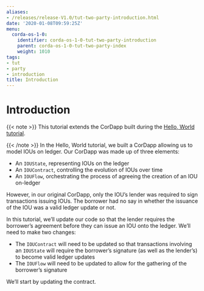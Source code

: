 ```yaml
---
aliases:
- /releases/release-V1.0/tut-two-party-introduction.html
date: '2020-01-08T09:59:25Z'
menu:
  corda-os-1-0:
    identifier: corda-os-1-0-tut-two-party-introduction
    parent: corda-os-1-0-tut-two-party-index
    weight: 1010
tags:
- tut
- party
- introduction
title: Introduction
---
```



# Introduction

{{< note >}}
This tutorial extends the CorDapp built during the [Hello, World tutorial](hello-world-index.md).

{{< /note >}}
In the Hello, World tutorial, we built a CorDapp allowing us to model IOUs on ledger. Our CorDapp was made up of three
elements:


* An `IOUState`, representing IOUs on the ledger
* An `IOUContract`, controlling the evolution of IOUs over time
* An `IOUFlow`, orchestrating the process of agreeing the creation of an IOU on-ledger

However, in our original CorDapp, only the IOU’s lender was required to sign transactions issuing IOUs. The borrower
had no say in whether the issuance of the IOU was a valid ledger update or not.

In this tutorial, we’ll update our code so that the lender requires the borrower’s agreement before they can issue an
IOU onto the ledger. We’ll need to make two changes:


* The `IOUContract` will need to be updated so that transactions involving an `IOUState` will require the borrower’s
signature (as well as the lender’s) to become valid ledger updates
* The `IOUFlow` will need to be updated to allow for the gathering of the borrower’s signature

We’ll start by updating the contract.

